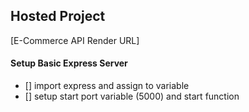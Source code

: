 ## Hosted Project

[E-Commerce API Render URL]
#### Setup Basic Express Server

- [] import express and assign to variable
- [] setup start port variable (5000) and start function
